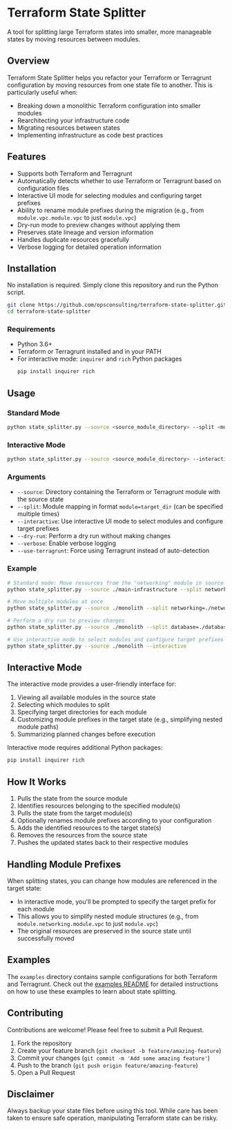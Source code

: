 # Terraform State Splitter

A tool for splitting large Terraform states into smaller, more manageable states by moving resources between modules.

## Overview

Terraform State Splitter helps you refactor your Terraform or Terragrunt configuration by moving resources from one state file to another. This is particularly useful when:

- Breaking down a monolithic Terraform configuration into smaller modules
- Rearchitecting your infrastructure code
- Migrating resources between states
- Implementing infrastructure as code best practices

## Features

- Supports both Terraform and Terragrunt
- Automatically detects whether to use Terraform or Terragrunt based on configuration files
- Interactive UI mode for selecting modules and configuring target prefixes
- Ability to rename module prefixes during the migration (e.g., from `module.vpc.module.vpc` to just `module.vpc`)
- Dry-run mode to preview changes without applying them
- Preserves state lineage and version information
- Handles duplicate resources gracefully
- Verbose logging for detailed operation information

## Installation

No installation is required. Simply clone this repository and run the Python script.

```bash
git clone https://github.com/opsconsulting/terraform-state-splitter.git
cd terraform-state-splitter
```

### Requirements

- Python 3.6+
- Terraform or Terragrunt installed and in your PATH
- For interactive mode: `inquirer` and `rich` Python packages
  ```bash
  pip install inquirer rich
  ```

## Usage

### Standard Mode

```bash
python state_splitter.py --source <source_module_directory> --split <module_name>=<target_directory> [--split <module_name>=<target_directory> ...] [options]
```

### Interactive Mode

```bash
python state_splitter.py --source <source_module_directory> --interactive [options]
```

### Arguments

- `--source`: Directory containing the Terraform or Terragrunt module with the source state
- `--split`: Module mapping in format `module=target_dir` (can be specified multiple times)
- `--interactive`: Use interactive UI mode to select modules and configure target prefixes
- `--dry-run`: Perform a dry run without making changes
- `--verbose`: Enable verbose logging
- `--use-terragrunt`: Force using Terragrunt instead of auto-detection

### Example

```bash
# Standard mode: Move resources from the "networking" module in source to the target directory
python state_splitter.py --source ./main-infrastructure --split networking=./networking-module

# Move multiple modules at once
python state_splitter.py --source ./monolith --split networking=./networking --split database=./database --split compute=./compute

# Perform a dry run to preview changes
python state_splitter.py --source ./monolith --split database=./database --dry-run

# Use interactive mode to select modules and configure target prefixes
python state_splitter.py --source ./monolith --interactive
```

## Interactive Mode

The interactive mode provides a user-friendly interface for:

1. Viewing all available modules in the source state
2. Selecting which modules to split
3. Specifying target directories for each module
4. Customizing module prefixes in the target state (e.g., simplifying nested module paths)
5. Summarizing planned changes before execution

Interactive mode requires additional Python packages:
```bash
pip install inquirer rich
```

## How It Works

1. Pulls the state from the source module
2. Identifies resources belonging to the specified module(s)
3. Pulls the state from the target module(s)
4. Optionally renames module prefixes according to your configuration
5. Adds the identified resources to the target state(s)
6. Removes the resources from the source state
7. Pushes the updated states back to their respective modules

## Handling Module Prefixes

When splitting states, you can change how modules are referenced in the target state:

- In interactive mode, you'll be prompted to specify the target prefix for each module
- This allows you to simplify nested module structures (e.g., from `module.networking.module.vpc` to just `module.vpc`)
- The original resources are preserved in the source state until successfully moved

## Examples

The `examples` directory contains sample configurations for both Terraform and Terragrunt. Check out the [examples README](examples/README.md) for detailed instructions on how to use these examples to learn about state splitting.

## Contributing

Contributions are welcome! Please feel free to submit a Pull Request.

1. Fork the repository
2. Create your feature branch (`git checkout -b feature/amazing-feature`)
3. Commit your changes (`git commit -m 'Add some amazing feature'`)
4. Push to the branch (`git push origin feature/amazing-feature`)
5. Open a Pull Request

## Disclaimer

Always backup your state files before using this tool. While care has been taken to ensure safe operation, manipulating Terraform state can be risky.


